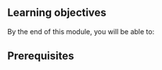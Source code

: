 <!-- Introductory text here: motivational scenario and lead-in. No headers above this. See https://review.docs.microsoft.com/en-us/learn-docs/docs/id-guidance-introductions?branch=master -->

## Learning objectives

By the end of this module, you will be able to:

<!--  Bullet list copied from index.yml -->

## Prerequisites

<!-- Bullet list copied from index.yml. If there are no prerequisites, remove this section -->